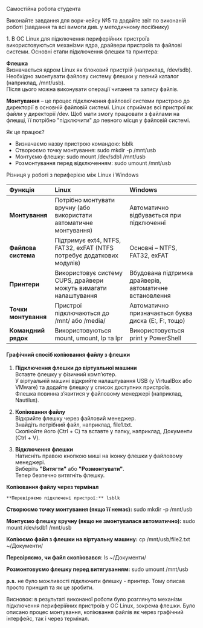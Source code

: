 Самостійна робота студента

Виконайте завдання для ворк-кейсу №5 та додайте звіт по виконаній роботі (завдання та всі вимоги див. у методичному посібнику)

1\. В ОС Linux для підключення периферійних пристроїв використовуються механізми ядра, драйвери пристроїв та файлові системи. Основні етапи підключення флешки та принтера:

**Флешка**  
Визначається ядром Linux як блоковий пристрій (наприклад, /dev/sdb).  
Необхідно змонтувати файлову систему флешки у певний каталог (наприклад, /mnt/usb).  
Після цього можна виконувати операції читання та запису файлів.

**Монтування** – це процес підключення файлової системи пристрою до директорії в основній файловій системі. Linux сприймає всі пристрої як файли у директорії /dev. Щоб мати змогу працювати з файлами на флешці, її потрібно "підключити" до певного місця у файловій системі.

Як це працює?

* Визначаємо назву пристрою командою: lsblk  
* Створюємо точку монтування: sudo mkdir \-p /mnt/usb  
* Монтуємо флешку: sudo mount /dev/sdb1 /mnt/usb  
* Розмонтування перед відключенням: sudo umount /mnt/usb

Різниця у роботі з периферією між Linux і Windows

| Функція | Linux | Windows |
| :---- | :---- | :---- |
| **Монтування** | Потрібно монтувати вручну (або використати автоматичне монтування) | Автоматично відбувається при підключенні |
| **Файлова система** | Підтримує ext4, NTFS, FAT32, exFAT (NTFS потребує додаткових модулів) | Основні – NTFS, FAT32, exFAT |
| **Принтери** | Використовує систему CUPS, драйвери можуть вимагати налаштування | Вбудована підтримка драйверів, автоматичне встановлення |
| **Точки монтування** | Пристрої підключаються до /mnt/ або /media/ | Автоматично призначається буква диска (E:, F:, тощо) |
| **Командний рядок** | Використовуються mount, umount, lp та lpr | Використовується print у PowerShell |

#### **Графічний спосіб копіювання файлу з флешки**

1. **Підключення флешки до віртуальної машини**  
   Вставте флешку у фізичний комп’ютер.  
   У віртуальній машині відкрийте налаштування USB (у VirtualBox або VMware) та додайте флешку у список доступних пристроїв.  
   Флешка повинна з’явитися у файловому менеджері (наприклад, Nautilus).

2. **Копіювання файлу**  
   Відкрийте флешку через файловий менеджер.  
   Знайдіть потрібний файл, наприклад, file1.txt.  
   Скопіюйте його (Ctrl \+ C) та вставте у папку, наприклад, Документи (Ctrl \+ V).

3. **Відключення флешки**  
   Натисніть правою кнопкою миші на іконку флешки у файловому менеджері.  
   Виберіть **"Витягти"** або **"Розмонтувати"**.  
   Тепер безпечно витягніть флешку.

 **Копіювання файлу через термінал**

 	**Перевіряємо підключені пристрої:** lsblk

**Створюємо точку монтування (якщо її немає):** sudo mkdir \-p /mnt/usb

**Монтуємо флешку вручну (якщо не змонтувалася автоматично):** sudo mount /dev/sdb1 /mnt/usb

**Копіюємо файл з флешки на віртуальну машину:** cp /mnt/usb/file2.txt   \~/Документи/

**Перевіряємо, чи файл скопіювався**: ls \~/Документи/

**Розмонтовуємо флешку перед витягуванням:** sudo umount /mnt/usb

**p.s.** не було можливості підключити флешку \- принтер. Тому описав просто принцип та як це зробити.

Висновок: в результаті виконаної роботи було розглянуто механізм підключення периферійних пристроїв у ОС Linux, зокрема флешки. Було описано процес монтування, копіювання файлів як через графічний інтерфейс, так і через термінал.

